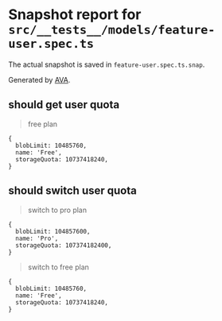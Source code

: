 # Snapshot report for `src/__tests__/models/feature-user.spec.ts`

The actual snapshot is saved in `feature-user.spec.ts.snap`.

Generated by [AVA](https://avajs.dev).

## should get user quota

> free plan

    {
      blobLimit: 10485760,
      name: 'Free',
      storageQuota: 10737418240,
    }

## should switch user quota

> switch to pro plan

    {
      blobLimit: 104857600,
      name: 'Pro',
      storageQuota: 107374182400,
    }

> switch to free plan

    {
      blobLimit: 10485760,
      name: 'Free',
      storageQuota: 10737418240,
    }

